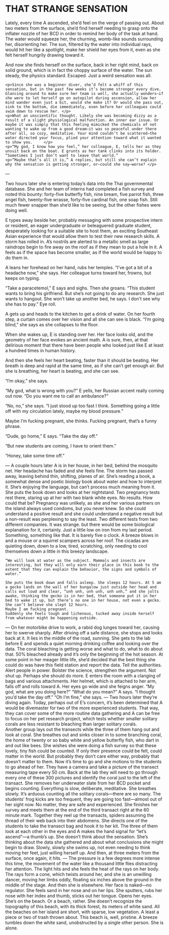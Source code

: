 
# THAT STRANGE SENSATION 

Lately, every time A ascended, she’d feel on the verge of passing out. About two meters from the surface, she’d find herself needing to grasp onto the inflater nozzle of her BCD in order to remind her body of the task at hand. The water would squeeze her, the churning, womb-like sounds surrounding her, disorienting her. The sun, filtered by the water into individual rays, would hit her like a spotlight, make her shield her eyes from it, even as she felt herself hungrily drawing toward it.
	
And now she finds herself on the surface, back in her right mind, back on solid ground, which is in fact the choppy surface of the water. The sun steady, the physics standard. Escaped. Just a weird sensation was all. 

	<p>Since she was a beginner diver, she’d felt a whiff of this sensation, but in the past few weeks it’s become stronger every dive. Glancing around to make sure her team is well, she actually wonders—if she were to let herself go on autopilot during ascension, allow her mind wander even just a bit, would she make it? Or would she pass out, sink to the bottom, die immediately, even before her colleagues could swim down to rescue her. </p>
	<p>What an unscientific thought. Likely she was becoming dizzy as a result of a slight physiological malfunction. An inner ear issue. Or maybe it was simply that this feeling mimicked the chemicals of not wanting to wake up from a good dream—it was so peaceful under there after all, so cozy, meditative. Your mind couldn’t be scattered—the water directed your focus, plied your attention toward what it wanted to show you. 	</p>
	<p>“My god, I know how you feel,” her colleague, E, tells her as they unsuit back on the boat. E grunts as her tank clinks into its holder. “Sometimes I just don’t want to leave that world.” 
	<p>“Maybe that’s all it is,” A replies, but still she can’t explain why the sensation is getting stronger, or—could she say—worse? </p>
<p>— </p>
<p>Two hours later she is entering today’s data into the Thai governmental database. She and her team of interns had completed a fish survey and noted this bounty: forty-five butterfly fish, nine bream, five parrot fish, three angel fish, twenty-five wrasse, forty-five cardinal fish, one soap fish. Still much fewer snapper than she’d like to be seeing, but the other fishes were doing well. </p>
	<p>E types away beside her, probably messaging with some prospective intern or resident, an eager undergraduate or beleaguered graduate student, desperately looking for a suitable site to host them, an exciting Southeast Asian experience that would allow them to test their new research skills.  A storm has rolled in. A’s nostrils are alerted to a metallic smell as large raindrops begin to fire away on the roof as if they mean to put a hole in it. A feels as if the space has become smaller, as if the world would be happy to do them in. </p>
	<p>A leans her forehead on her hand, rubs her temples. “I’ve got a bit of a headache now,” she says. Her colleague turns toward her, frowns, but keeps on typing. </p>
	<p>“Take a paracetemol,” E says and sighs. Then she groans. “This student wants to bring his girlfriend. But she’s not going to do any research. She just wants to hangout. She won’t take up another bed, he says. I don’t see why she has to pay.” Eye roll. </p> 
	 <p>A gets up and heads to the kitchen to get a drink of water. On her fourth step, a curtain comes over her vision and all she can see is black. “I’m going blind,” she says as she collapses to the floor. </p>
	<p>When she wakes up, E is standing over her. Her face looks old, and the geometry of her face evokes an ancient math. A is sure, then, at that delirious moment that there have been people who looked just like E at least a hundred times in human history.</p> 
	<p>And then she feels her heart beating, faster than it should be beating. Her breath is deep and rapid at the same time, as if she can’t get enough air. But she is breathing, her heart is beating, and she can see. </p>
	<p>“I’m okay,” she says. </p>
	<p>“My god, what is wrong with you?” E yells, her Russian accent really coming out now. “Do you want me to call an ambulance?”</p>
	<p>“No, no,” she says. “I just stood up too fast I think. Something going a little off with my circulation lately, maybe my blood pressure.”</p>
	<p>Maybe I’m fucking pregnant, she thinks. Fucking pregnant, that’s a funny phrase. </p>
	<p>“Dude, go home,” E says. “Take the day off.” </p>
	<p>“But new students are coming, I have to orient them.” </p>
	<p>“Honey, take some time off.” </p>
—
A couple hours later A is in her house, in her bed, behind the mosquito net. Her headache has faded and she feels fine. The storm has passed away, leaving behind thin, shifting, planes of air. She’s reading a book, a somewhat dense and poetic biology book about water and how to interpret it. She’s enjoying the language, but can’t process much meaning from it. She puts the book down and looks at her nightstand. Two pregnancy tests rest there, staring up at her with two blank white eyes. No results. How could that be? 
	Pregnancy was unlikely, as she and her various partners on the island always used condoms, but you never knew. So she could understand a positive result and she could understand a negative result but a non-result was perplexing to say the least. Two different tests from two different companies. It was strange. but there would be some biological explanation for it, certainly. 
	Just a little low on iron from my last period. Something, something like that. 
	It is barely five o clock. A breeze blows in and a mouse or a squirrel scampers across her roof. The cicadas are quieting down, down to a low, tired, scratching, only needing to cool themselves down a little in this breezy landscape. 
	
	“We will look at water as the subject. Mammals and insects are interesting, but they will only earn their place in this book to the 
	extent that they can explain the behavior, the signs and symbols of water.”

	She puts the book down and falls asleep. She sleeps 12 hours. At 5 am a gecko lands on the wall of her bungalow just outside her head and calls out loud and clear, “unh unh, unh unh, unh unh,” and she jolts awake, thinking the gecko is in her bed, that someone put it in her bed to wake it up, but there’s no one in her house, not even a gecko. 
	She can’t believe she slept 12 hours. 
	Maybe I am fucking pregnant.
	Suddenly she feels tough and lichenous, tucked away inside herself from whatever might be happening outside.
—
On her motorbike drive to work, a rabid dog lunges toward her, causing her to swerve sharply. After driving off a safe distance, she stops and looks back at it. It lies in the middle of the road, sunning.
	She gets to the lab before E and spends a quiet morning drinking coffee and looking over the data. The coral bleaching is getting worse and what to do, what to do about that. 50% bleached already and it’s only the beginning of the hot season. At some point in her meager little life, she’d decided that the best thing she could do was have this field station and report the data. Tell the authorities. Alert people in power. Bolster the science, strengthen the argument. Not shut up. Perhaps she should do more. 
	E enters the room with a clanging of bags and various attachments. Her helmet, which is attached to her arm, falls off and rolls toward A. 
	Her eyes go wide and she feigns anger. “My god, what are you doing here?”
	“What do you mean?” A says. 
	“I thought you’d take the day off.” 
	“Oh I’m fine,” she says. 
—
Two hours later they’re diving again. Today, perhaps out of E’s concern, it’s been determined that A would be divemaster for two of the more experienced students. That way, they can cover some of the more routine data gathering and A can be free to focus on her pet research project, which tests whether smaller solitary corals are less resistant to bleaching than larger solitary corals.  
	Another group lays out the transects while the three of them hang out and look at coral. She breathes out and sinks closer in to some branching coral, the home of twenty or so baby white and yellow butterfly fish, who dart in and out like bees. She wishes she were doing a fish survey so that these lovely, tiny fish could be counted. If only their presence could be felt, could matter in the world. But probably they don’t care either way, probably that doesn’t matter to them. 
	Now it’s time to go and she motions to the students to go ahead of her. They have a camera and take a picture of the transect measuring tape every 50 cm. Back at the lab they will need to go through every one of these 300 pictures and identify the coral just to the left of the transact. She removes her underwater slate from her BCD pocket and begins counting. Everything is slow, deliberate, meditative. She breathes slowly. It’s arduous counting all the solitary corals—there are so many. The students’ frog kicks are too frequent, they are going too fast—almost out of her sight now. No matter, they are safe and experienced. She finishes her survey and meets them at the end of the third transact right at the 60 minute mark. Together they reel up the transacts, spiders assuming the thread of their web back into their abdomens. She directs one of the students to take the transect bag and hook it to her kit. The three of them look at each other in the eyes and A makes the hand signal for “let’s ascend”—a thumb’s up. 
	She doesn’t think about the sensation. She’s thinking about the data she gathered and about what conclusions she might begin to draw. Slowly, slowly she swims up, not even needing to think moving her feet, just willing herself up. And then, at three meters from the surface, once again, it hits.
—
	The pressure is a few degrees more intense this time, the movement of the water like a thousand little flies distracting her attention. The light hits and she feels the heat of the rays on her body. The rays form a cone, which twists around her, and she is an unwilling dancer, moving her limbs oddly, floating six inches above the ground in the middle of the stage. 
	And then she is elsewhere. Her face is naked—no regulator. She feels sand in her nose and on her lips. She sputters, rubs her nose with her index and thumb, sticks out her tongue. Opens her eyes. She’s on the beach. Or a beach, rather. She doesn’t recognize the topography of this beach, with its thick forest, its meters of white sand. All the beaches on her island are short, with sparse, low vegetation. A least a piece or two of trash thrown about. This beach is, well, pristine. A breeze tumbles down the white sand, unobstructed by a single other person. She is alone. </p>
